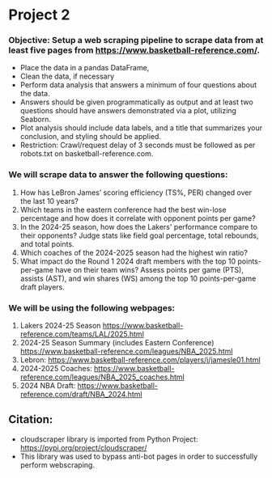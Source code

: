 # Project 2
### Objective: Setup a web scraping pipeline to scrape data from at least five pages from https://www.basketball-reference.com/. 
* Place the data in a pandas DataFrame,
* Clean the data, if necessary
* Perform data analysis that answers a minimum of four questions about the data.
* Answers should be given programmatically as output and at least two questions should have answers demonstrated via a plot, utilizing Seaborn.
* Plot analysis should include data labels, and a title that summarizes your conclusion, and styling should be applied.
* Restriction: Crawl/request delay of 3 seconds must be followed as per robots.txt on basketball-reference.com.

### We will scrape data to answer the following questions:
1. How has LeBron James’ scoring efficiency (TS%, PER) changed over the last 10 years?
2. Which teams in the eastern conference had the best win-lose percentage and how does it correlate with opponent points per game?
3. In the 2024-25 season, how does the Lakers' performance compare to their opponents? Judge stats like field goal percentage, total rebounds, and total points.
4. Which coaches of the 2024-2025 season had the highest win ratio?
5. What impact do the Round 1 2024 draft members with the top 10 points-per-game have on their team wins? Assess points per game (PTS), assists (AST), and win shares (WS) among the top 10 points-per-game draft players. 


### We will be using the following webpages:
1. Lakers 2024-25 Season https://www.basketball-reference.com/teams/LAL/2025.html
2. 2024-25 Season Summary (includes Eastern Conference) https://www.basketball-reference.com/leagues/NBA_2025.html
3. Lebron: https://www.basketball-reference.com/players/j/jamesle01.html
4. 2024-2025 Coaches: https://www.basketball-reference.com/leagues/NBA_2025_coaches.html
5. 2024 NBA Draft: https://www.basketball-reference.com/draft/NBA_2024.html

## Citation:
* cloudscraper library is imported from Python Project: https://pypi.org/project/cloudscraper/
* This library was used to bypass anti-bot pages in order to successfully perform webscraping.
